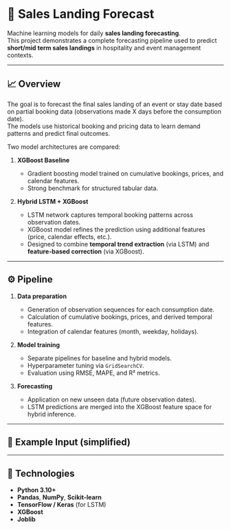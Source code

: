 # 🧠 Sales Landing Forecast  

Machine learning models for daily **sales landing forecasting**.  
This project demonstrates a complete forecasting pipeline used to predict **short/mid term sales landings** in hospitality and event management contexts.  

---

## 📈 Overview  

The goal is to forecast the final sales landing of an event or stay date based on partial booking data (observations made X days before the consumption date).  
The models use historical booking and pricing data to learn demand patterns and predict final outcomes.

Two model architectures are compared:  

1. **XGBoost Baseline**  
   - Gradient boosting model trained on cumulative bookings, prices, and calendar features.  
   - Strong benchmark for structured tabular data.  

2. **Hybrid LSTM + XGBoost**  
   - LSTM network captures temporal booking patterns across observation dates.  
   - XGBoost model refines the prediction using additional features (price, calendar effects, etc.).  
   - Designed to combine **temporal trend extraction** (via LSTM) and **feature-based correction** (via XGBoost).

---

## ⚙️ Pipeline  

1. **Data preparation**  
   - Generation of observation sequences for each consumption date.  
   - Calculation of cumulative bookings, prices, and derived temporal features.  
   - Integration of calendar features (month, weekday, holidays).  

2. **Model training**  
   - Separate pipelines for baseline and hybrid models.  
   - Hyperparameter tuning via `GridSearchCV`.  
   - Evaluation using RMSE, MAPE, and R² metrics.  

3. **Forecasting**  
   - Application on new unseen data (future observation dates).  
   - LSTM predictions are merged into the XGBoost feature space for hybrid inference.  

---

## 🧩 Example Input (simplified)


---

## 🧠 Technologies  

- **Python 3.10+**  
- **Pandas**, **NumPy**, **Scikit-learn**  
- **TensorFlow / Keras** (for LSTM)  
- **XGBoost**  
- **Joblib**
